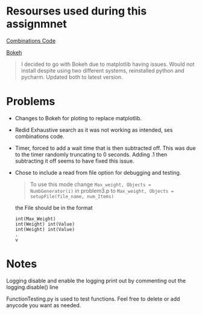 # Resourses used during this assignmnet

[Combinations Code](https://www.geeksforgeeks.org/python-program-to-find-all-the-combinations-in-the-list-with-the-given-condition)

> 

[Bokeh](https://docs.bokeh.org)

>I decided to go with Bokeh due to matplotlib having issues.
Would not install despite using two different systems, reinstalled python and pycharm.
Updated both to latest version.
 

# Problems 

- Changes to Bokeh for ploting to replace matplotlib.
- Redid Exhaustive search as it was not working as intended, ses combinations code.
- Timer, forced to add a wait time that is then subtracted off. This was due to the 
    timer randomly truncating to 0 seconds. Adding .1 then subtracting it off seems to have
    fixed this issue.
- Chose to include a read from file option for debugging and testing.
    > To use this mode change `Max_weight, Objects = NumbGenerator(i)` in problem3.p to `Max_weight, Objects = setupFile(file_name, num_Items)`
    
    the File should be in the format
    ```
  int(Max_Weight)
  int(Weight) int(Value)
  int(Weight) int(Value)
  .
  v
  ```

# Notes

Logging disable and enable the logging print out by commenting out the logging.disable() line

FunctionTesting.py is used to test functions. Feel free to delete or add anycode you want as needed.
  
